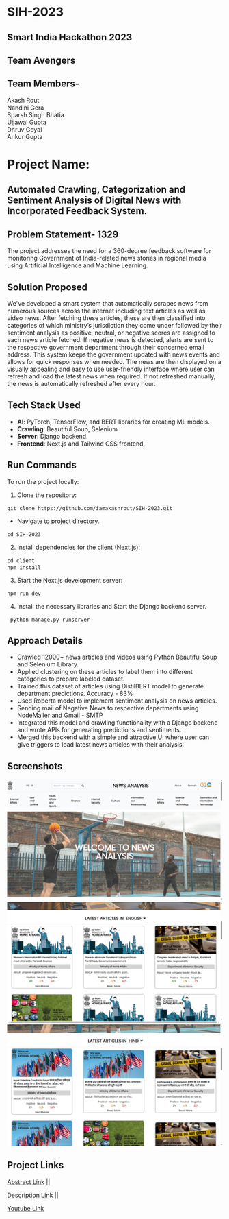 # SIH-2023
## Smart India Hackathon 2023 
## Team Avengers 
## Team Members- 
Akash Rout <br>
Nandini Gera<br>
Sparsh Singh Bhatia<br>
Ujjawal Gupta<br>
Dhruv Goyal<br>
Ankur Gupta<br>

# Project Name: 
## Automated Crawling, Categorization and Sentiment Analysis of Digital News with Incorporated Feedback System. 

## Problem Statement- 1329
The project addresses the need for a 360-degree feedback software for monitoring Government of India-related news stories in regional media using Artificial Intelligence and Machine Learning.

## Solution Proposed
We've developed a smart system that automatically scrapes news from numerous sources across the internet including text articles as well as video news. After fetching these articles, these are then classified into categories of which ministry’s jurisdiction they come under followed by their sentiment analysis as positive, neutral, or negative scores are assigned to each news article fetched. If negative news is detected, alerts are sent to the respective government department through their concerned email address. This system keeps the government updated with news events and allows for quick responses when needed. The news are then displayed on a visually appealing and easy to use user-friendly interface where user can refresh and load the latest news when required. If not refreshed manually, the news is automatically refreshed after every hour. 


## Tech Stack Used
- **AI**: PyTorch, TensorFlow, and BERT libraries for creating ML models.
- **Crawling**: Beautiful Soup, Selenium
- **Server**: Django backend.
- **Frontend**: Next.js and Tailwind CSS frontend.

## Run Commands
To run the project locally:

1. Clone the repository:

```terminal
git clone https://github.com/iamakashrout/SIH-2023.git
```
- Navigate to project directory.
```terminal
cd SIH-2023
```

2. Install dependencies for the client (Next.js):

```terminal
cd client
npm install
```


3. Start the Next.js development server:

```terminal
npm run dev
```


4. Install the necessary libraries and Start the Django backend server.

```terminal
 python manage.py runserver
 ```

## Approach Details
- Crawled 12000+ news articles and videos using Python Beautiful Soup and Selenium Library.<br>
- Applied clustering on these articles to label them into different categories to prepare labeled dataset.<br>
- Trained this dataset of articles using DistilBERT model to generate department predictions. Accuracy - 83%<br>
- Used Roberta model to implement sentiment analysis on news articles.<br>
- Sending mail of Negative News to respective departments using NodeMailer and Gmail - SMTP<br>
- Integrated this model and crawling functionality with a Django backend and wrote APIs for generating predictions and sentiments.<br>
- Merged this backend with a simple and attractive UI where user can give triggers to load latest news articles with their analysis.<br>


## Screenshots
![Frontend](Frontend_A.png) <br>
![Frontend](Frontend_B.png) <br>
![Frontend](Frontend_C.png) <br>

## Project Links <br> 

[Abstract Link](https://docs.google.com/document/d/16uxjx-_B8r9y3Muj9UF9Te59mdxYftoAy0u3LZxXm_k/edit?usp=sharing) || 

[Description Link](https://docs.google.com/document/d/1WMexh_AJeoZyrdAbfSyy_lZgD4aRq_PiRC7nJ6Ir4EE/edit?usp=sharing) || 

[Youtube Link](https://www.youtube.com/watch?v=9pKg_C6C43E) 



